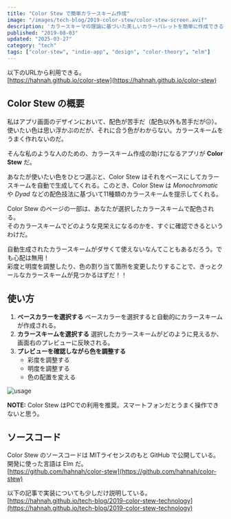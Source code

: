 ```yaml
---
title: "Color Stew で簡単カラースキーム作成"
image: "/images/tech-blog/2019-color-stew/color-stew-screen.avif"
description: 'カラースキーマの理論に基づいた美しいカラーパレットを簡単に作成できるWebアプリ "Color Stew" を開発した。'
published: "2019-08-03"
updated: "2025-03-27"
category: "tech"
tags: ["color-stew", "indie-app", "design", "color-theory", "elm"]
---
```


以下のURLから利用できる。  
[https://hahnah.github.io/color-stew](https://hahnah.github.io/color-stew)

## Color Stew の概要

私はアプリ画面のデザインにおいて、配色が苦手だ（配色以外も苦手だが&#x1f616;）。使いたい色は思い浮かぶのだが、それに合う色がわからない。カラースキームをうまく作れないのだ。

そんな私のような人のための、カラースキーム作成の助けになるアプリが **Color Stew** だ。

あなたが使いたい色をひとつ選ぶと、Color Stew はそれをベースにしてカラースキームを自動で生成してくれる。このとき、Color Stew は _Monochromatic_ や _Dyad_ などの配色技法に基づいて11種類のカラースキームを提示してくれる。

Color Stew のページの一部は、あなたが選択したカラースキームで配色される。  
そのカラースキームでどのような見栄えになるのかを、すぐに確認できるというわけだ。

自動生成されたカラースキームがダサくて使えないなんてこともあるだろう。でも心配は無用！  
彩度と明度を調整したり、色の割り当て箇所を変更したりすることで、きっとクールなカラースキームが見つかるはずだ！！

## 使い方

1. **ベースカラーを選択する**
   ベースカラーを選択すると自動的にカラースキームが作成される。
2. **カラースキームを選択する**
   選択したカラースキームがどのように見えるか、画面右のプレビューに反映される。
3. **プレビューを確認しながら色を調整する**
   - 彩度を調整する
   - 明度を調整する
   - 色の配置を変える

![usage](/images/tech-blog/2019-color-stew/color-stew-usage.avif)

**NOTE:** Color Stew はPCでの利用を推奨。スマートフォンだとうまく操作できないと思う。

## ソースコード

Color Stew のソースコードは MITライセンスのもと GitHub で公開している。開発に使った言語は Elm だ。  
[https://github.com/hahnah/color-stew](https://github.com/hahnah/color-stew)

以下の記事で実装についても少しだけ説明している。  
[https://hahnah.github.io/tech-blog/2019-color-stew-technology](https://hahnah.github.io/tech-blog/2019-color-stew-technology)
